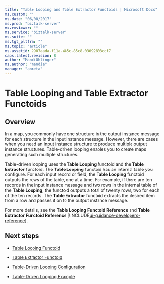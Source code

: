 ```yaml
---
title: "Table Looping and Table Extractor Functoids | Microsoft Docs"
ms.custom: ""
ms.date: "06/08/2017"
ms.prod: "biztalk-server"
ms.reviewer: ""
ms.service: "biztalk-server"
ms.suite: ""
ms.tgt_pltfrm: ""
ms.topic: "article"
ms.assetid: 2907aada-f11a-485c-85c8-03092803ccf7
caps.latest.revision: 8
author: "MandiOhlinger"
ms.author: "mandia"
manager: "anneta"
---
```

# Table Looping and Table Extractor Functoids

## Overview
In a map, you commonly have one structure in the output instance message for each structure in the input instance message. However, there are cases when you need an input instance structure to produce multiple output instance structures. Table-driven looping enables you to create maps generating such multiple structures.  
  
 Table-driven looping uses the **Table Looping** functoid and the **Table Extractor** functoid. The **Table Looping** functoid has an internal table you configure. For each input record or field, the **Table Looping** functoid outputs the rows of the table, one at a time. For example, if there are ten records in the input instance message and two rows in the internal table of the **Table Looping**, the functoid outputs a total of twenty rows, two for each of the ten records. The **Table Extractor** functoid extracts the desired item from a row and passes it on to the output instance message.  
  
 For more details, see the **Table Looping Functoid Reference** and **Table Extractor Functoid Reference** [!INCLUDE[ui-guidance-developers-reference](../includes/ui-guidance-developers-reference.md)].
  
## Next steps
  
-   [Table Looping Functoid](../core/table-looping-functoid.md)  
  
-   [Table Extractor Functoid](../core/table-extractor-functoid.md)  
  
-   [Table-Driven Looping Configuration](../core/table-driven-looping-configuration.md)  
  
-   [Table-Driven Looping Example](../core/table-driven-looping-example.md)
